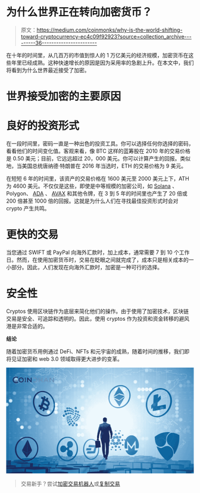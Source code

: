 # 为什么世界正在转向加密货币？

> 原文：<https://medium.com/coinmonks/why-is-the-world-shifting-toward-cryptocurrency-ec4c09f92923?source=collection_archive---------36----------------------->

在十年的时间里，从几百万的市值到惊人的 1 万亿美元的经济规模，加密货币在这些年里已经成熟。这种快速增长的原因是因为采用率的急剧上升。在本文中，我们将看到为什么世界最近接受了加密。

# 世界接受加密的主要原因

# 良好的投资形式

在一段时间里，密码一直是一种出色的投资工具。你可以选择任何你选择的密码，看看他们的时间变化值。客观来看，像 BTC 这样的蓝筹股在 2010 年的交易价格是 0.50 美元；目前，它远远超过 20，000 美元。你可以计算产生的回报。类似地，当美国总统唐纳德·特朗普在 2016 年当选时，ETH 的交易价格为 9 美元。

在短短 6 年的时间里，该资产的交易价格在 1600 美元至 2000 美元上下，ATH 为 4600 美元。不仅仅是这些，即使是中等规模的加密公司，如 [Solana](https://www.coindhan.com/trading/solinr) 、Polygon、 [ADA](https://www.coindhan.com/trading/adainr) 、 [AVAX](https://www.coindhan.com/trading/avaxinr) 和其他令牌，在 3 到 5 年的时间里也产生了 20 倍或 200 倍甚至 1000 倍的回报。这就是为什么人们在寻找最佳投资形式时会对 crypto 产生共鸣。

# 更快的交易

当您通过 SWIFT 或 PayPal 向海外汇款时，加上成本，通常需要 7 到 10 个工作日。然而，在使用加密货币时，交易在眨眼之间就完成了，成本只是相关成本的一小部分。因此，人们发现在向海外汇款时，加密是一种可行的选择。

# 安全性

Cryptos 使用区块链作为底层来简化他们的操作。由于使用了加密技术，区块链交易是安全、可追踪和透明的。因此，使用 cryptos 作为投资和资金转移的避风港是非常合适的。

**结论**

随着加密货币用例通过 DeFi、NFTs 和元宇宙的成熟，随着时间的推移，我们即将见证加密和 web 3.0 领域取得更大进步的变革。

![](img/49f939cb9664c7f8ede219cc43ccad72.png)

> 交易新手？尝试[加密交易机器人](/coinmonks/crypto-trading-bot-c2ffce8acb2a)或[复制交易](/coinmonks/top-10-crypto-copy-trading-platforms-for-beginners-d0c37c7d698c)